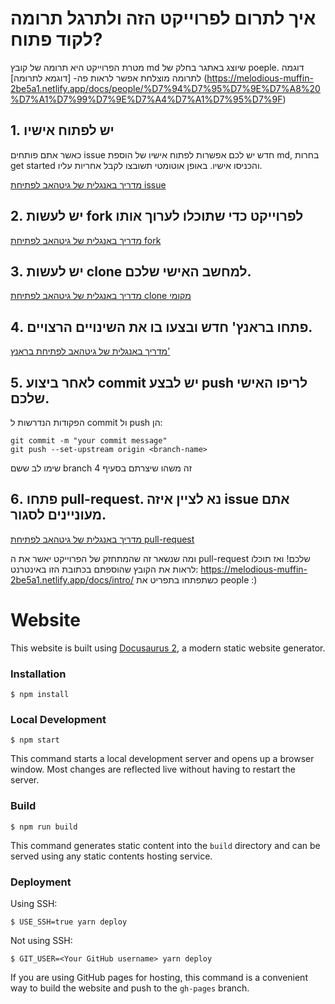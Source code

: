 # איך לתרום לפרוייקט הזה ולתרגל תרומה לקוד פתוח?
מטרת הפרוייקט היא תרומה של קובץ md שיוצג באתגר בחלק של poeple. דוגמה לתרומה מוצלחת אפשר לראות פה- [דוגמא לתרומה] (https://melodious-muffin-2be5a1.netlify.app/docs/people/%D7%94%D7%95%D7%9E%D7%A8%20%D7%A1%D7%99%D7%9E%D7%A4%D7%A1%D7%95%D7%9F)

## 1. יש לפתוח אישיו

כאשר אתם פותחים issue חדש יש לכם אפשרות לפתוח אישיו של הוספת md,
בחרות get started והכניסו אישיו. באופן אוטומטי תשובצו לקבל אחריות עליו.

[מדריך באנגלית של גיטהאב לפתיחת issue](https://docs.github.com/en/issues/tracking-your-work-with-issues/creating-an-issue)



## 2. יש לעשות fork לפרוייקט כדי שתוכלו לערוך אותו

[מדריך באנגלית של גיטהאב לפתיחת fork](https://docs.github.com/en/get-started/quickstart/fork-a-repo)


## 3. יש לעשות clone למחשב האישי שלכם.

[מדריך באנגלית של גיטהאב לפתיחת clone מקומי](https://docs.github.com/en/repositories/creating-and-managing-repositories/cloning-a-repository)

## 4. פתחו בראנץ' חדש ובצעו בו את השינויים הרצויים.

[מדריך באנגלית של גיטהאב לפתיחת בראנץ'](https://docs.github.com/en/pull-requests/collaborating-with-pull-requests/proposing-changes-to-your-work-with-pull-requests/creating-and-deleting-branches-within-your-repository)


## 5. לאחר ביצוע commit יש לבצע push לריפו האישי שלכם.

הפקודות הנדרשות ל commit ול push הן:
```
git commit -m "your commit message" 
git push --set-upstream origin <branch-name>
```
שימו לב ששם branch זה משהו שיצרתם בסעיף 4

## 6. פתחו pull-request. נא לציין איזה issue אתם מעוניינים לסגור.

[מדריך באנגלית של גיטהאב לפתיחת pull-request](https://docs.github.com/en/desktop/contributing-and-collaborating-using-github-desktop/working-with-your-remote-repository-on-github-or-github-enterprise/creating-an-issue-or-pull-request-from-github-desktop)


ומה שנשאר זה שהמתחזק של הפרוייקט יאשר את ה pull-request שלכם!
ואז תוכלו לראות את הקובץ שהוספתם בכתובת הזו באינטרנט:
https://melodious-muffin-2be5a1.netlify.app/docs/intro/
כשתפתחו בתפריט את people :)

# Website

This website is built using [Docusaurus 2](https://docusaurus.io/), a modern static website generator.

### Installation

```
$ npm install
```

### Local Development

```
$ npm start
```

This command starts a local development server and opens up a browser window. Most changes are reflected live without having to restart the server.

### Build

```
$ npm run build
```

This command generates static content into the `build` directory and can be served using any static contents hosting service.

### Deployment

Using SSH:

```
$ USE_SSH=true yarn deploy
```

Not using SSH:

```
$ GIT_USER=<Your GitHub username> yarn deploy
```

If you are using GitHub pages for hosting, this command is a convenient way to build the website and push to the `gh-pages` branch.
